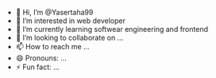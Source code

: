 - 👋 Hi, I’m @Yasertaha99
- 👀 I’m interested in web developer
- 🌱 I’m currently learning softwear engineering and frontend
- 💞️ I’m looking to collaborate on ...
- 📫 How to reach me ...
- 😄 Pronouns: ...
- ⚡ Fun fact: ...

<!---
Yasertaha99/Yasertaha99 is a ✨ special ✨ repository because its `README.md` (this file) appears on your GitHub profile.
You can click the Preview link to take a look at your changes.
--->
